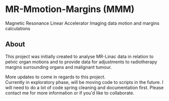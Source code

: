 # MR-Mmotion-Margins (MMM)
Magnetic Resonance Linear Accelerator Imaging data motion and margins calculations

## About
This project was initially created to analyse MR-Linac data in relation to 
pelvic organ motions and to provide data for adjustments to radiotherapy margins 
surrounding organs and malignant tumour.

More updates to come in regards to this project.  
Currently in exploratory phase, will be moving code to scripts in the future.
I will need to do a lot of code spring cleaning and documentation first.
Please contact me for more information or if you'd like to collaborate.